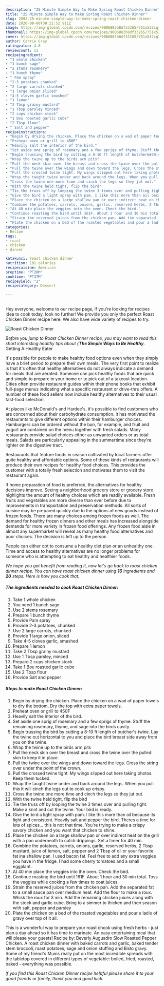 ```yaml
---
description: "25 Minute Simple Way to Make Spring Roast Chicken Dinner"
title: "25 Minute Simple Way to Make Spring Roast Chicken Dinner"
slug: 2892-25-minute-simple-way-to-make-spring-roast-chicken-dinner
date: 2020-08-08T00:22:52.911Z
image: https://img-global.cpcdn.com/recipes/9006883b8df33265/751x532cq70/roast-chicken-dinner-recipe-main-photo.jpg
thumbnail: https://img-global.cpcdn.com/recipes/9006883b8df33265/751x532cq70/roast-chicken-dinner-recipe-main-photo.jpg
cover: https://img-global.cpcdn.com/recipes/9006883b8df33265/751x532cq70/roast-chicken-dinner-recipe-main-photo.jpg
author: Carrie Gray
ratingvalue: 4.8
reviewcount: 11
recipeingredient:
- "1 whole chicken"
- "1 bunch sage"
- "2 stems rosemary"
- "1 bunch thyme"
- " Pam spray"
- "2-3 potatoes chunked"
- "2 large carrots chunked"
- "1 large onion sliced"
- "4-5 cloves garlic smashed"
- "1 lemon"
- "2 Tbsp grainy mustard"
- "1 Tbsp parsley minced"
- "2 cups chicken stock"
- "1 Bou roasted garlic cube"
- "2 Tbsp flour"
- " Salt and pepper"
recipeinstructions:
- "Begin by drying the chicken. Place the chicken on a wad of paper towels to dry the bottom. Dry the top with extra paper towels."
- "Preheat oven or grill to 450F"
- "Heavily salt the interior of the bird."
- "Set aside one sprig of rosemary and a few sprigs of thyme. Stuff the remaining rosemary, thyme, and sage into the birds cavity."
- "Begin trussing the bird by cutting a 8-10 ft length of butcher&#39;s twine. Lay the twine out horizontal to you and place the bird breast side away from you on the twine."
- "Wrap the twine up to the birds arm pits"
- "Pull the neck skin over the breast and cross the twine over the pulled skin to keep it in place."
- "Pull the twine over the wings and down toward the legs. Cross the string over under the point of the crown."
- "Pull the crossed twine tight. My wings slipped out here taking photos. Keep them tucked."
- "Wrap the taught twine under and back around the legs. When you pull this it will cinch the legs out to cook up crispy."
- "Cross the twine one more time and cinch the legs so they jut out."
- "With the twine held tight, flip the bird"
- "Tie the truss off by looping the twine 3 times over and pulling tight. Make a knot and cut the twine. Your bird is ready."
- "Give the bird a light spray with pam. I like this more than oil because its light and consistent. Heavily salt and pepper the bird. Theres a time for lots of spices... this is not that time. You&#39;re trying to make a crispy savory chicken and you want that chicken to shine."
- "Place the chicken on a large shallow pan or over indirect heat on the grill with a pan underneath to catch drippings. Set a timer for 40 min."
- "Combine the potatoes, carrots, onions, garlic, reserved herbs, 2 Tbsp mustard, juice of lemon, salt, pepper and 2 Tbsp of oil or your favorite fat ina shallow pan. I used bacon fat. Feel free to add any extra veggies you have in the fridge. I had some cherry tomatoes and a small eggplant."
- "At 40 min place the veggies into the oven. Check the bird."
- "Continue roasting the bird until 161F. About 1 hour and 30 min total. Toss the veggies while cooking a few times to coat juices."
- "Strain the reserved juices from the chicken pan. Add the separated fat to a small sauce pan over medium heat. Add the flour to make a roux. Whisk the roux for 3 min. Add the remaining chicken juices along with the stock and garlic cube. Bring to a simmer to thicken and then season with salt, pepper and parsley"
- "Plate the chicken on a bed of the roasted vegetables and pour a ladle of gravy over top of it all."
categories:
- Recipe
tags:
- roast
- chicken
- dinner

katakunci: roast chicken dinner 
nutrition: 191 calories
recipecuisine: American
preptime: "PT28M"
cooktime: "PT37M"
recipeyield: "2"
recipecategory: Dessert

---
```

<br>
Hey everyone, welcome to our recipe page, If you're looking for recipes idea to cook today, look no further! We provide you only the perfect Roast Chicken Dinner recipe here. We also have wide variety of recipes to try.
<br>


![Roast Chicken Dinner](https://img-global.cpcdn.com/recipes/9006883b8df33265/751x532cq70/roast-chicken-dinner-recipe-main-photo.jpg)

<i>Before you jump to Roast Chicken Dinner recipe, you may want to read this short interesting healthy tips about {<strong>The Simple Ways to Be Healthy</strong>.</i>
Getting A Healthy Eater

It's possible for people to make healthy food options even when they simply have a brief period to prepare their own meals. The very first point to realize is that it's often that healthy alternatives do not always indicate a demand for meals that are aerated. Someone can pick healthy foods that are quick and simple to prepare in your home or to pick out of a takeout location. Cities often provide restaurant guides within their phone books that exhibit full-page menus indicating what a specific restaurant or drive-thru offers. A number of these food sellers now include healthy alternatives to their usual fast-food selection.

At places like McDonald's and Hardee's, it's possible to find customers who are concerned about their carbohydrate consumption.  It has motivated the restaurants to give different options within their hamburger choices. Hamburgers can be ordered without the bun, for example, and fruit and yogurt are contained on the menu together with fresh salads. Many restaurants provide salad choices either as unwanted orders or as total meals.  Salads are particularly appealing in the summertime since they're lighter on the digestive tract.

Restaurants that feature foods in season cultivated by local farmers offer quite healthy and affordable options. Some of these kinds of restaurants will produce their own recipes for healthy food choices.  This provides the customer with a totally fresh selection and motivates them to visit the restaurant again.

If home preparation of food is preferred, the alternatives for healthy decisions improve. Seeing a neighborhood grocery store or grocery store highlights the amount of healthy choices which are readily available. Fresh fruits and vegetables are more diverse than ever before due to improvements in transportation and preservation methods.  All sorts of cuisine may be prepared quickly due to the options of new goods instead of frozen foods. There are many choices among frozen foods as well. The demand for healthy frozen dinners and other meals has increased alongside demands for more variety in frozen food offerings. Any frozen food aisle in almost any supermarket will reveal as many healthy food alternatives and poor choices. The decision is left up to the person.

People can either opt to consume a healthy diet plan or an unhealthy one. Time and access to healthy alternatives are no longer problems for someone who is attempting to eat healthy and healthier foods.


<i>We hope you got benefit from reading it, now let's go back to roast chicken dinner recipe. You can have roast chicken dinner using <strong>16</strong> ingredients and <strong>20</strong> steps. Here is how you cook that.
</i>

##### The ingredients needed to cook Roast Chicken Dinner:

1. Take 1 whole chicken
1. You need 1 bunch sage
1. Use 2 stems rosemary
1. Prepare 1 bunch thyme
1. Provide  Pam spray
1. Provide 2-3 potatoes, chunked
1. Use 2 large carrots, chunked
1. Provide 1 large onion, sliced
1. Take 4-5 cloves garlic, smashed
1. Prepare 1 lemon
1. Take 2 Tbsp grainy mustard
1. Use 1 Tbsp parsley, minced
1. Prepare 2 cups chicken stock
1. Take 1 Bou roasted garlic cube
1. Use 2 Tbsp flour
1. Provide  Salt and pepper


##### Steps to make Roast Chicken Dinner:

1. Begin by drying the chicken. Place the chicken on a wad of paper towels to dry the bottom. Dry the top with extra paper towels.
1. Preheat oven or grill to 450F
1. Heavily salt the interior of the bird.
1. Set aside one sprig of rosemary and a few sprigs of thyme. Stuff the remaining rosemary, thyme, and sage into the birds cavity.
1. Begin trussing the bird by cutting a 8-10 ft length of butcher&#39;s twine. Lay the twine out horizontal to you and place the bird breast side away from you on the twine.
1. Wrap the twine up to the birds arm pits
1. Pull the neck skin over the breast and cross the twine over the pulled skin to keep it in place.
1. Pull the twine over the wings and down toward the legs. Cross the string over under the point of the crown.
1. Pull the crossed twine tight. My wings slipped out here taking photos. Keep them tucked.
1. Wrap the taught twine under and back around the legs. When you pull this it will cinch the legs out to cook up crispy.
1. Cross the twine one more time and cinch the legs so they jut out.
1. With the twine held tight, flip the bird
1. Tie the truss off by looping the twine 3 times over and pulling tight. Make a knot and cut the twine. Your bird is ready.
1. Give the bird a light spray with pam. I like this more than oil because its light and consistent. Heavily salt and pepper the bird. Theres a time for lots of spices... this is not that time. You&#39;re trying to make a crispy savory chicken and you want that chicken to shine.
1. Place the chicken on a large shallow pan or over indirect heat on the grill with a pan underneath to catch drippings. Set a timer for 40 min.
1. Combine the potatoes, carrots, onions, garlic, reserved herbs, 2 Tbsp mustard, juice of lemon, salt, pepper and 2 Tbsp of oil or your favorite fat ina shallow pan. I used bacon fat. Feel free to add any extra veggies you have in the fridge. I had some cherry tomatoes and a small eggplant.
1. At 40 min place the veggies into the oven. Check the bird.
1. Continue roasting the bird until 161F. About 1 hour and 30 min total. Toss the veggies while cooking a few times to coat juices.
1. Strain the reserved juices from the chicken pan. Add the separated fat to a small sauce pan over medium heat. Add the flour to make a roux. Whisk the roux for 3 min. Add the remaining chicken juices along with the stock and garlic cube. Bring to a simmer to thicken and then season with salt, pepper and parsley
1. Plate the chicken on a bed of the roasted vegetables and pour a ladle of gravy over top of it all.


This is a wonderful way to prepare your roast chook using fresh herbs - just plan a day ahead so it has time to marinate. An easy entertaining meal that will please your guests! Recipe by: Beverly Auguadro Slow Roasted Pepper Chicken. A roast chicken dinner with baked carrots and garlic, baked tender stem broccoli, roast potatoes, sage and onion stuffing and Bisto gravy. Some of my friend&#39;s Mums really put on the most incredible spreads with the tabletop covered in different types of vegetable: boiled, fried, roasted, baked - everything was possible. 

<i>If you find this Roast Chicken Dinner recipe helpful please share it to your good friends or family, thank you and good luck.</i>
